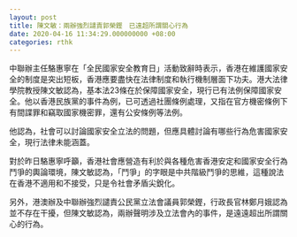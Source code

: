 ```yaml
---
layout: post
title: 陳文敏：兩辦強烈譴責郭榮鏗　已遠超所謂關心行為
date: 2020-04-16 11:34:29.000000000 +08:00
categories: rthk
---
```


中聯辦主任駱惠寧在「全民國家安全教育日」活動致辭時表示，香港在維護國家安全的制度是突出短板，香港應要盡快在法律制度和執行機制層面下功夫。港大法律學院教授陳文敏認為，基本法23條在於保障國家安全，現行已有法例保障國家安全。他以香港民族黨的事件為例，已可透過社團條例處理，又指在官方機密條例下有間諜罪和竊取國家機密罪，還有公安條例等法例。

他認為，社會可以討論國家安全立法的問題，但應具體討論有哪些行為危害國家安全，現行法律未能涵蓋。

對於昨日駱惠寧呼籲，香港社會應營造有利於與各種危害香港安定和國家安全行為鬥爭的輿論環境，陳文敏認為，「鬥爭」的字眼是中共階級鬥爭的思維，這種說法在香港不適用和不接受，只是令社會矛盾尖銳化。

另外，港澳辦及中聯辦強烈譴責公民黨立法會議員郭榮鏗，行政長官林鄭月娥認為並不存在干擾，但陳文敏認為，兩辦聲明涉及立法會內的事件，是遠遠超出所謂關心的行為。
